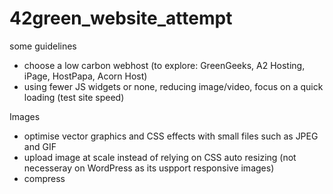 # 42green_website_attempt

some guidelines
- choose a low carbon webhost (to explore: GreenGeeks, A2 Hosting, iPage, HostPapa, Acorn Host)
- using fewer JS widgets or none, reducing image/video, focus on a quick loading (test site speed)

Images
- optimise vector graphics and CSS effects with small files such as JPEG and GIF
- upload image at scale instead of relying on CSS auto resizing (not necesseray on WordPress as its uspport responsive images)
- compress
